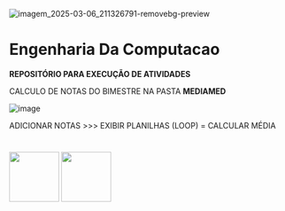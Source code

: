 ![imagem_2025-03-06_211326791-removebg-preview](https://github.com/user-attachments/assets/8b1c4cc5-331c-4bc7-b70b-360b3df7e0a3)


# Engenharia Da Computacao

**REPOSITÓRIO PARA EXECUÇÃO DE ATIVIDADES**

CALCULO DE NOTAS DO BIMESTRE NA PASTA **MEDIAMED**


![image](https://github.com/user-attachments/assets/8cc2e07c-81f2-4d7d-80e5-666e99b1d95e)


ADICIONAR NOTAS >>> EXIBIR PLANILHAS (LOOP) = CALCULAR MÉDIA

#

<img src="https://cdn.jsdelivr.net/gh/devicons/devicon@latest/icons/python/python-original.svg" width="90" /> <img src="https://img.icons8.com/?size=100&id=JdUAwt7mLjDS&format=png&color=000000" width="90"/>


